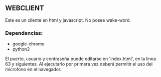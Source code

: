 ## WEBCLIENT
Este es un cliente en html y javascript.
No posee wake-word. 

### Dependencias:
- google-chrome
- python3

El puerto, usuario y contraseña puede editarse en 'index.html', en la linea 63 y siguientes.
Al ejecutarlo por primera vez deberá permitir el uso del microfono en el navegador.
